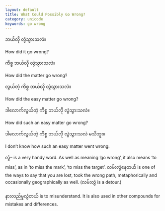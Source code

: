 ```yaml
---
layout: default
title: What Could Possibly Go Wrong?
category: unicode
keywords: go wrong
---
```


<p class="hide-trigger"><span class='mm3'>ဘယ်လို လွဲသွားသလဲ။</span>  </p>
<p class='hide-this'>How did it go wrong?</p>

<p class="hide-trigger"><span class='mm3'>ကိစ္စ ဘယ်လို လွဲသွားသလဲ။</span></p>
<p class='hide-this'>How did the matter go wrong?</p>

<p class="hide-trigger"><span class='mm3'>လွယ်တဲ့ ကိစ္စ ဘယ်လို လွဲသွားသလဲ။</span></p>
<p class='hide-this'>How did the easy matter go wrong?</p>

<p class="hide-trigger"><span class='mm3'>ဒါလောက်လွယ်တဲ့ ကိစ္စ ဘယ်လို လွဲသွားသလဲ။</span></p>
<p class='hide-this'>How did such an easy matter go wrong?</p>

<p class="hide-trigger"><span class='mm3'>ဒါလောက်လွယ်တဲ့ ကိစ္စ ဘယ်လို လွဲသွားသလဲ မသိဘူး။</span></p>
<p class='hide-this'>I don’t know how such an easy matter went wrong.</p>

<p><span class='mm3'>လွဲ</span>– is a very handy word. As well as meaning ‘go wrong’, it also means ‘to miss’, as in ‘to miss the mark’, ‘to miss the target’. <span class='mm3'>လမ်းလွဲနေတယ်</span> is one of the ways to say that you are lost, took the wrong path, metaphorically and occasionally geographically as well. (<span class='mm3'>လမ်းလွှဲ</span> is a detour.)</p>
<p><span class='mm3'>နားလည်မှုလွဲတယ်</span> is to misunderstand. It is also used in other compounds for mistakes and differences.</p>

